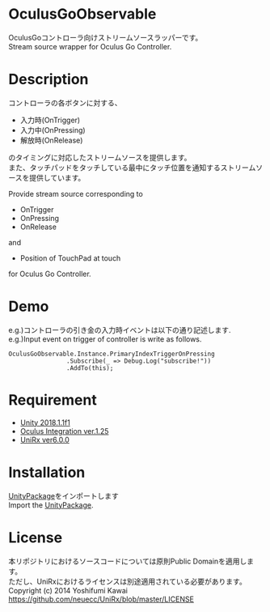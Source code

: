 # OculusGoObservable
OculusGoコントローラ向けストリームソースラッパーです。  
Stream source wrapper for Oculus Go Controller.

# Description
コントローラの各ボタンに対する、  
* 入力時(OnTrigger)
* 入力中(OnPressing)
* 解放時(OnRelease)  

のタイミングに対応したストリームソースを提供します。  
また、タッチパッドをタッチしている最中にタッチ位置を通知するストリームソースを提供しています。

Provide stream source corresponding to  
* OnTrigger
* OnPressing
* OnRelease

and  
* Position of TouchPad at touch

for Oculus Go Controller.  

# Demo
e.g.)コントローラの引き金の入力時イベントは以下の通り記述します.  
e.g.)Input event on trigger of controller is write as follows.

```
OculusGoObservable.Instance.PrimaryIndexTriggerOnPressing
                .Subscribe(_ => Debug.Log("subscribe!"))
                .AddTo(this);
```


# Requirement
* [Unity 2018.1.1f1](https://unity3d.com/jp/get-unity/download/archive)
* [Oculus Integration ver.1.25](https://assetstore.unity.com/packages/tools/integration/oculus-integration-82022?aid=1011lGbg&utm_source=aff)
* [UniRx ver6.0.0](https://github.com/neuecc/UniRx)

# Installation
[UnityPackage](https://github.com/nemak1d/OculusGoObservable/blob/master/OculusGoObservable_v100.unitypackage)をインポートします  
Import the [UnityPackage](https://github.com/nemak1d/OculusGoObservable/blob/master/OculusGoObservable_v100.unitypackage).

# License
本リポジトリにおけるソースコードについては原則Public Domainを適用します。  
ただし、UniRxにおけるライセンスは別途適用されている必要があります。  
Copyright (c) 2014 Yoshifumi Kawai https://github.com/neuecc/UniRx/blob/master/LICENSE
